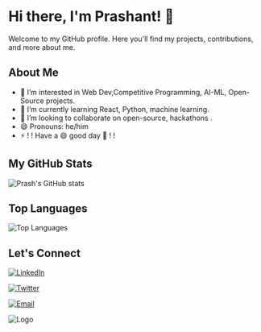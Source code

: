 # Hi there, I'm Prashant! 👋

Welcome to my GitHub profile. Here you'll find my projects, contributions, and more about me.

## About Me

- 👀 I’m interested in Web Dev,Competitive Programming, AI-ML, Open-Source projects.
- 🌱 I’m currently learning React, Python, machine learning.
- 💞️ I’m looking to collaborate on open-source, hackathons . 
- 😄 Pronouns: he/him
- ⚡ ! !  Have a 😄 good day 👋 ! !

## My GitHub Stats

![Prash's GitHub stats](https://github-readme-stats.vercel.app/api?username=prash08484&show_icons=true&theme=radical)

## Top Languages

![Top Languages](https://github-readme-stats.vercel.app/api/top-langs/?username=prash08484&layout=compact&theme=radical)

## Let's Connect

[![LinkedIn](https://img.shields.io/badge/LinkedIn-0077B5?style=for-the-badge&logo=linkedin&logoColor=white)](https://linkedin.com/in/prashant-yadav-69a199280)

[![Twitter](https://img.shields.io/badge/Twitter-1DA1F2?style=for-the-badge&logo=twitter&logoColor=white)]([(https://x.com/Prash08484)])

[![Email](https://img.shields.io/badge/Email-D14836?style=for-the-badge&logo=gmail&logoColor=white)](mailto:prash08484@gmail.com)

<!-- ## Projects

### Project 1
[![ReadMe Card](https://github-readme-stats.vercel.app/api/pin/?username=prash08484&repo=project1&theme=radical)](https://github.com/prash08484/project1) -->

 

 




![Logo](https://dev-to-uploads.s3.amazonaws.com/uploads/articles/th5xamgrr6se0x5ro4g6.png)

